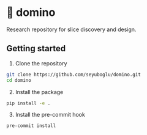 # 🎴 domino
Research repository for slice discovery and design. 


## Getting started
1. Clone the repository
```bash
git clone https://github.com/seyuboglu/domino.git
cd domino
```
2. Install the package
```bash
pip install -e .
```
3. Install the pre-commit hook 
```
pre-commit install
```